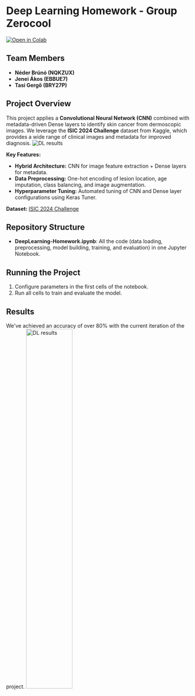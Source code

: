 # Deep Learning Homework - Group Zerocool
[![Open in Colab](https://colab.research.google.com/assets/colab-badge.svg)](https://colab.research.google.com/github/fishylow/DeepLearning-Homework/blob/main/DeepLearning_Homework.ipynb)
## Team Members
- **Néder Brúnó (NQKZUX)**
- **Jenei Ákos (EBBUE7)**
- **Tasi Gergő (BRY27P)**

## Project Overview
This project applies a **Convolutional Neural Network (CNN)** combined with metadata-driven Dense layers to identify skin cancer from dermoscopic images. We leverage the **ISIC 2024 Challenge** dataset from Kaggle, which provides a wide range of clinical images and metadata for improved diagnosis.
<img src="https://github.com/user-attachments/assets/aa4c67a3-5a5d-431a-8871-3657dd1e3828" alt="DL results" size="50%">

**Key Features:**
- **Hybrid Architecture:** CNN for image feature extraction + Dense layers for metadata.
- **Data Preprocessing:** One-hot encoding of lesion location, age imputation, class balancing, and image augmentation.
- **Hyperparameter Tuning:** Automated tuning of CNN and Dense layer configurations using Keras Tuner.

**Dataset:** [ISIC 2024 Challenge](https://www.kaggle.com/competitions/isic-2024-challenge)

## Repository Structure
- **DeepLearning-Homework.ipynb**: All the code (data loading, preprocessing, model building, training, and evaluation) in one Jupyter Notebook.

## Running the Project
1. Configure parameters in the first cells of the notebook.
2. Run all cells to train and evaluate the model.

## Results
We've achieved an accuracy of over 80% with the current iteration of the project.
<img src="https://github.com/user-attachments/assets/1e9cc232-d8fd-465c-be87-2e94f837d030" alt="DL results" width="50%" height="50%">
